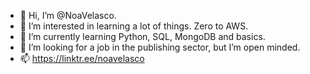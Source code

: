 - 👋 Hi, I’m @NoaVelasco.
- 👀 I’m interested in learning a lot of things. Zero to AWS.
- 🌱 I’m currently learning Python, SQL, MongoDB and basics.
- 💞️ I’m looking for a job in the publishing sector, but I’m open minded.
- 📫 https://linktr.ee/noavelasco

<!---
NoaVelasco/NoaVelasco is a ✨ special ✨ repository because its `README.md` (this file) appears on your GitHub profile.
You can click the Preview link to take a look at your changes.
--->
